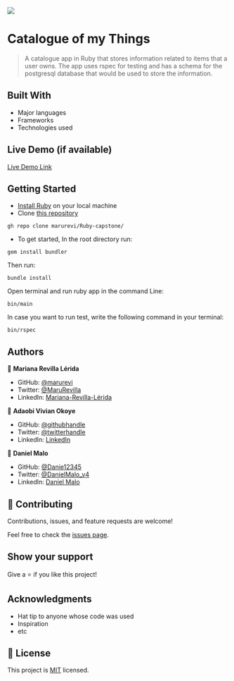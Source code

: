 ![](https://img.shields.io/badge/Microverse-blueviolet)

# Catalogue of my Things

> A catalogue app in Ruby that stores information related to items that a user owns. The app uses rspec for testing and has a schema for the postgresql database that would be used to store the information.


## Built With

- Major languages
- Frameworks
- Technologies used

## Live Demo (if available)

[Live Demo Link](https://livedemo.com)


## Getting Started

- [Install Ruby](https://www.ruby-lang.org/en/documentation/installation/) on your local machine
- Clone [this repository](https://github.com/marurevi/Ruby-capstone/)

```
gh repo clone marurevi/Ruby-capstone/
```
- To get started, In the root directory run:

```
gem install bundler
```

Then run:

```
bundle install
```

Open terminal and run ruby app in the command Line:

```
bin/main
```
In case you want to run test, write the following command in your terminal:
```
bin/rspec
```
## Authors

👤 **Mariana Revilla Lérida**

- GitHub: [@marurevi](https://github.com/marurevi)
- Twitter: [@MaruRevilla](https://twitter.com/MaruRevilla)
- LinkedIn: [Mariana-Revilla-Lérida](https://linkedin.com/in/mariana-revilla-l%C3%A9rida-a12aba143)

👤 **Adaobi Vivian Okoye**

- GitHub: [@githubhandle](https://github.com/adanzeakonobi) 
- Twitter: [@twitterhandle](https://twitter.com/Adaebubemmuta)
- LinkedIn: [LinkedIn](https://linkedin.com/in/okoyeaadaobi)

👤 **Daniel Malo**

- GitHub: [@Danie12345](https://github.com/Danie12345)
- Twitter: [@DanielMalo_v4](https://twitter.com/DanielMalo_v4)
- LinkedIn: [Daniel Malo](https://linkedin.com/in/daniel-malo)

## 🤝 Contributing

Contributions, issues, and feature requests are welcome!

Feel free to check the [issues page](../../issues/).

## Show your support

Give a ⭐️ if you like this project!

## Acknowledgments

- Hat tip to anyone whose code was used
- Inspiration
- etc

## 📝 License

This project is [MIT](./MIT.md) licensed.